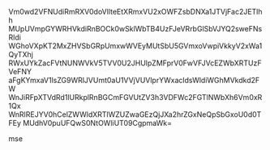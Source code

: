 Vm0wd2VFNUdiRmRXV0doVllteEtXRmxVU2xOWFZsbDNXa1JTVjFac2JETlhh
MUpUVmpGYWRHVkdiRnBOCk0wSklWbTB4UzFJeVRrbGlSbVJYQ2sweFNsRldi
WGhoVXpKT2MxZHVSbGRpUmxwWVEyMUtSbU5GVmxoVwpiVkkyV2xWa1QyTXhj
RWxUYkZacFVtNUNWVkV5TVV0U2JHUlpZMFprV0FwVFJVcEZWbXRTUzFVeFNY
aFgKYmxaV1lsZG9WRlJVUmt0aU1VVjVUVlprYWxacldsWldiWGhMVkdkd2FW
WnJiRFpXTVdRd1lURkplRnBGCmFGVUtZV3h3VDFWc2FGTlNWbXh6Vm0xR1Qx
WnRlREJYV0hCelZWWldXRTlWZUZwaGEzQjJXa2hrZGxNeQpSbGxoU0d0TFEy
MUdhV0puUFQwS0NtOWliUT09CgpmaWk=

mse